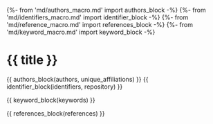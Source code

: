 {%- from 'md/authors_macro.md' import authors_block -%}
{%- from 'md/identifiers_macro.md' import identifier_block -%}
{%- from 'md/reference_macro.md' import references_block -%}
{%- from 'md/keyword_macro.md' import keyword_block -%}

# {{ title }}

{{ authors_block(authors, unique_affiliations) }}
{{ identifier_block(identifiers, repository) }}

{{ keyword_block(keywords) }}

{{ references_block(references) }}